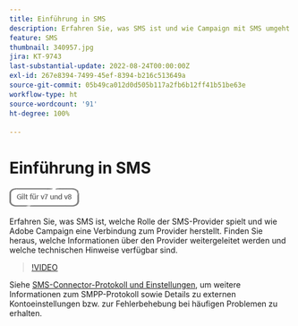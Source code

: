 ```yaml
---
title: Einführung in SMS
description: Erfahren Sie, was SMS ist und wie Campaign mit SMS umgeht.
feature: SMS
thumbnail: 340957.jpg
jira: KT-9743
last-substantial-update: 2022-08-24T00:00:00Z
exl-id: 267e8394-7499-45ef-8394-b216c513649a
source-git-commit: 05b49ca012d0d505b117a2fb6b12ff41b51be63e
workflow-type: ht
source-wordcount: '91'
ht-degree: 100%

---
```


# Einführung in SMS

![Gilt für V7 und V8](../assets/V7-V8-stamp.png)

Erfahren Sie, was SMS ist, welche Rolle der SMS-Provider spielt und wie Adobe Campaign eine Verbindung zum Provider herstellt. Finden Sie heraus, welche Informationen über den Provider weitergeleitet werden und welche technischen Hinweise verfügbar sind.

>[!VIDEO](https://video.tv.adobe.com/v/340957?quality=12&learn=on)

Siehe [SMS-Connector-Protokoll und Einstellungen](https://experienceleague.adobe.com/docs/campaign-classic/using/sending-messages/sending-messages-on-mobiles/sms-protocol.html?lang=de#sending-messages), um weitere Informationen zum SMPP-Protokoll sowie Details zu externen Kontoeinstellungen bzw. zur Fehlerbehebung bei häufigen Problemen zu erhalten.
